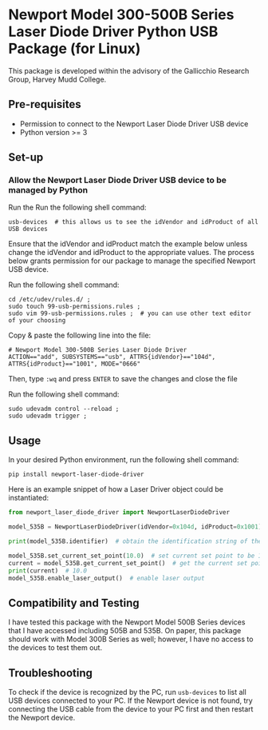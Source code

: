 # Newport Model 300-500B Series Laser Diode Driver Python USB Package (for Linux)


This package is developed within the advisory of the Gallicchio Research Group, Harvey Mudd College.

## Pre-requisites

- Permission to connect to the Newport Laser Diode Driver USB device
- Python version >= 3


## Set-up

### Allow the Newport Laser Diode Driver USB device to be managed by Python

Run the Run the following shell command:

```shell
usb-devices  # this allows us to see the idVendor and idProduct of all USB devices 
```

Ensure that the idVendor and idProduct match the example below unless change the idVendor and idProduct to the appropriate values. The process below grants permission for our package to manage the specified Newport USB device.

Run the following shell command:

```shell
cd /etc/udev/rules.d/ ;
sudo touch 99-usb-permissions.rules ;
sudo vim 99-usb-permissions.rules ;  # you can use other text editor of your choosing
```

Copy & paste the following line into the file: 
```
# Newport Model 300-500B Series Laser Diode Driver
ACTION=="add", SUBSYSTEMS=="usb", ATTRS{idVendor}=="104d", ATTRS{idProduct}=="1001", MODE="0666"
```

Then, type `:wq` and press `ENTER` to save the changes and close the file

Run the following shell command:

```shell
sudo udevadm control --reload ;
sudo udevadm trigger ;
```


## Usage

In your desired Python environment, run the following shell command:

```shell
pip install newport-laser-diode-driver
```

Here is an example snippet of how a Laser Driver object could be instantiated:

```python
from newport_laser_diode_driver import NewportLaserDiodeDriver

model_535B = NewportLaserDiodeDriver(idVendor=0x104d, idProduct=0x1001)

print(model_535B.identifier)  # obtain the identification string of the device

model_535B.set_current_set_point(10.0)  # set current set point to be 10.0 mA
current = model_535B.get_current_set_point()  # get the current set point
print(current)  # 10.0
model_535B.enable_laser_output()  # enable laser output
```


## Compatibility and Testing

I have tested this package with the Newport Model 500B Series devices that I have accessed including 505B and 535B. On paper, this package should work with Model 300B Series as well; however, I have no access to the devices to test them out.


## Troubleshooting

To check if the device is recognized by the PC, run `usb-devices` to list all USB devices connected to your PC. If the Newport device is not found, try connecting the USB cable from the device to your PC first and then restart the Newport device.
